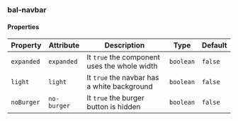 ### bal-navbar


#### Properties

| Property   | Attribute   | Description                                  | Type      | Default |
| ---------- | ----------- | -------------------------------------------- | --------- | ------- |
| `expanded` | `expanded`  | It `true` the component uses the whole width | `boolean` | `false` |
| `light`    | `light`     | It `true` the navbar has a white background  | `boolean` | `false` |
| `noBurger` | `no-burger` | It `true` the burger button is hidden        | `boolean` | `false` |

